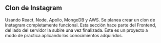 ## Clon de Instagram

Usando React, Node, Apollo, MongoDB y AWS.
Se planea crear un clon de Instagram completamente funcional.
Esta sección hace parte del Frontend, del lado del servidor la subire una vez finalizada.
Este es un proyecto a modo de practica aplicando los conocimientos adquiridos.
